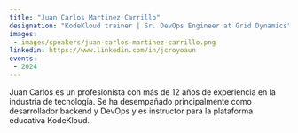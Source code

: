 ```yaml
---
title: "Juan Carlos Martinez Carrillo"
designation: "KodeKloud trainer | Sr. DevOps Engineer at Grid Dynamics"
images:
 - images/speakers/juan-carlos-martinez-carrillo.png
linkedin: https://www.linkedin.com/in/jcroyoaun
events:
 - 2024
---
```


Juan Carlos es un profesionista con más de 12 años de experiencia en la industria de tecnología. Se ha desempañado principalmente como desarrollador backend y DevOps y es instructor para la plataforma educativa KodeKloud.